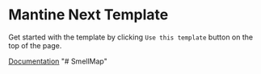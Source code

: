 # Mantine Next Template

Get started with the template by clicking `Use this template` button on the top of the page.

[Documentation](https://mantine.dev/guides/next/)
"# SmellMap" 
